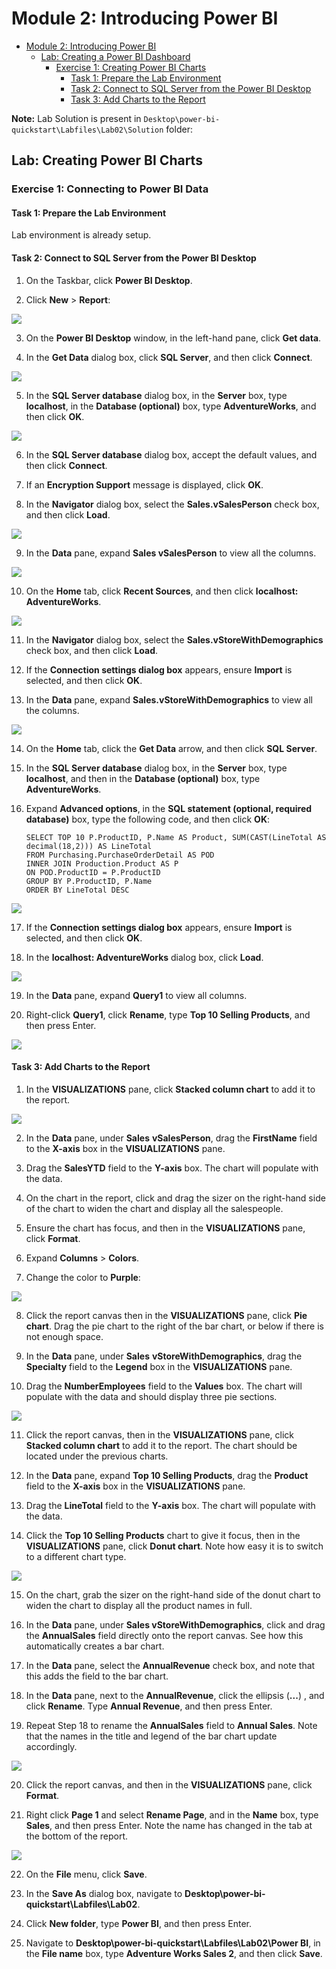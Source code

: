 # Module 2: Introducing Power BI

- [Module 2: Introducing Power BI](#module-2-introducing-power-bi)
  - [Lab: Creating a Power BI Dashboard](#lab-creating-a-power-bi-dashboard)
    - [Exercise 1: Creating Power BI Charts](#exercise-1-connecting-to-power-bi-data)
      - [Task 1: Prepare the Lab Environment](#task-1-prepare-the-lab-environment)
      - [Task 2: Connect to SQL Server from the Power BI Desktop](#task-2-connect-to-sql-server-from-the-power-bi-desktop)
      - [Task 3: Add Charts to the Report](#task-3-add-charts-to-the-report)

**Note:** Lab Solution is present in `Desktop\power-bi-quickstart\Labfiles\Lab02\Solution` folder:

## Lab: Creating Power BI Charts

### Exercise 1: Connecting to Power BI Data

#### Task 1: Prepare the Lab Environment

Lab environment is already setup.


#### Task 2: Connect to SQL Server from the Power BI Desktop

1. On the Taskbar, click **Power BI Desktop**.

2. Click **New** > **Report**:

![](./images/new.png)

3. On the **Power BI Desktop** window, in the left-hand pane, click **Get data**.

4. In the **Get Data** dialog box, click **SQL Server**, and then click **Connect**.

![](./images/s4.png)

5. In the **SQL Server database** dialog box, in the **Server** box, type **localhost**, in the **Database (optional)** box, type **AdventureWorks**, and then click **OK**.

![](./images/s16.png)

6. In the **SQL Server database** dialog box, accept the default values, and then click **Connect**.

7. If an **Encryption Support** message is displayed, click **OK**.

8. In the **Navigator** dialog box, select the **Sales.vSalesPerson** check box, and then click **Load**.

![](./images/s17.png)

9. In the **Data** pane, expand **Sales vSalesPerson** to view all the columns.

![](./images/s18.png)

10. On the **Home** tab, click **Recent Sources**, and then click **localhost: AdventureWorks**.

![](./images/3.png)

11. In the **Navigator** dialog box, select the **Sales.vStoreWithDemographics** check box, and then click **Load**.

12. If the **Connection settings dialog box** appears, ensure **Import** is selected, and then click **OK**.

13. In the **Data** pane, expand **Sales.vStoreWithDemographics** to view all the columns.

![](./images/s19.png)

14. On the **Home** tab, click the **Get Data** arrow, and then click **SQL Server**.

15. In the **SQL Server database** dialog box, in the **Server** box, type **localhost**, and then in the **Database (optional)** box, type **AdventureWorks**.

16. Expand **Advanced options**, in the **SQL statement (optional, required database)** box, type the following code, and then click **OK**:
    ```
    SELECT TOP 10 P.ProductID, P.Name AS Product, SUM(CAST(LineTotal AS decimal(18,2))) AS LineTotal
    FROM Purchasing.PurchaseOrderDetail AS POD
    INNER JOIN Production.Product AS P
    ON POD.ProductID = P.ProductID
    GROUP BY P.ProductID, P.Name
    ORDER BY LineTotal DESC
    ```

![](./images/s20.png)

17. If the **Connection settings dialog box** appears, ensure **Import** is selected, and then click **OK**.

18. In the **localhost: AdventureWorks** dialog box, click **Load**.

![](./images/s21.png)

19. In the **Data** pane, expand **Query1** to view all columns.

20. Right-click **Query1**, click **Rename**, type **Top 10 Selling Products**, and then press Enter.

![](./images/4.png)


#### Task 3: Add Charts to the Report

1. In the **VISUALIZATIONS** pane, click **Stacked column chart** to add it to the report.

![](./images/s22.png)

2. In the **Data** pane, under **Sales** **vSalesPerson**, drag the **FirstName** field to the **X-axis** box in the **VISUALIZATIONS** pane.

3. Drag the **SalesYTD** field to the **Y-axis** box. The chart will populate with the data.

4. On the chart in the report, click and drag the sizer on the right-hand side of the chart to widen the chart and display all the salespeople.

5. Ensure the chart has focus, and then in the **VISUALIZATIONS** pane, click **Format**.

6. Expand **Columns** > **Colors**.

7. Change the color to **Purple**:

![](./images/s23.png)

8. Click the report canvas then in the **VISUALIZATIONS** pane, click **Pie chart**. Drag the pie chart to the right of the bar chart, or below if there is not enough space.

9. In the **Data** pane, under **Sales** **vStoreWithDemographics**, drag the **Specialty** field to the **Legend** box in the **VISUALIZATIONS** pane.

10. Drag the **NumberEmployees** field to the **Values** box. The chart will populate with the data and should display three pie sections.

![](./images/s24.png)

11. Click the report canvas, then in the **VISUALIZATIONS** pane, click **Stacked column chart** to add it to the report. The chart should be located under the previous charts.

12. In the **Data** pane, expand **Top 10 Selling Products**, drag the **Product** field to the **X-axis** box in the **VISUALIZATIONS** pane.

13. Drag the **LineTotal** field to the **Y-axis** box. The chart will populate with the data.

14. Click the **Top 10 Selling Products** chart to give it focus, then in the **VISUALIZATIONS** pane, click **Donut chart**. Note how easy it is to switch to a different chart type.

![](./images/s25.png)

15. On the chart, grab the sizer on the right-hand side of the donut chart to widen the chart to display all the product names in full.

16. In the **Data** pane, under **Sales vStoreWithDemographics**, click and drag the **AnnualSales** field directly onto the report canvas. See how this automatically creates a bar chart.

17. In the **Data** pane, select the **AnnualRevenue** check box, and note that this adds the field to the bar chart.

18. In the **Data** pane, next to the **AnnualRevenue**, click the ellipsis (**...**) , and click **Rename**. Type **Annual Revenue**, and then press Enter.

19. Repeat Step 18 to rename the **AnnualSales** field to **Annual Sales**. Note that the names in the title and legend of the bar chart update accordingly.

![](./images/s26.png)

20. Click the report canvas, and then in the **VISUALIZATIONS** pane, click **Format**.

21. Right click **Page 1** and select **Rename Page**, and in the **Name** box, type **Sales**, and then press Enter. Note the name has changed in the tab at the bottom of the report.

![](./images/s27.png)

22. On the **File** menu, click **Save**.

23. In the **Save As** dialog box, navigate to **Desktop\\power-bi-quickstart\\Labfiles\\Lab02**.

24. Click **New folder**, type **Power BI**, and then press Enter.

25. Navigate to **Desktop\\power-bi-quickstart\\Labfiles\\Lab02\\Power BI**, in the **File name** box, type **Adventure Works Sales 2**, and then click **Save**.
